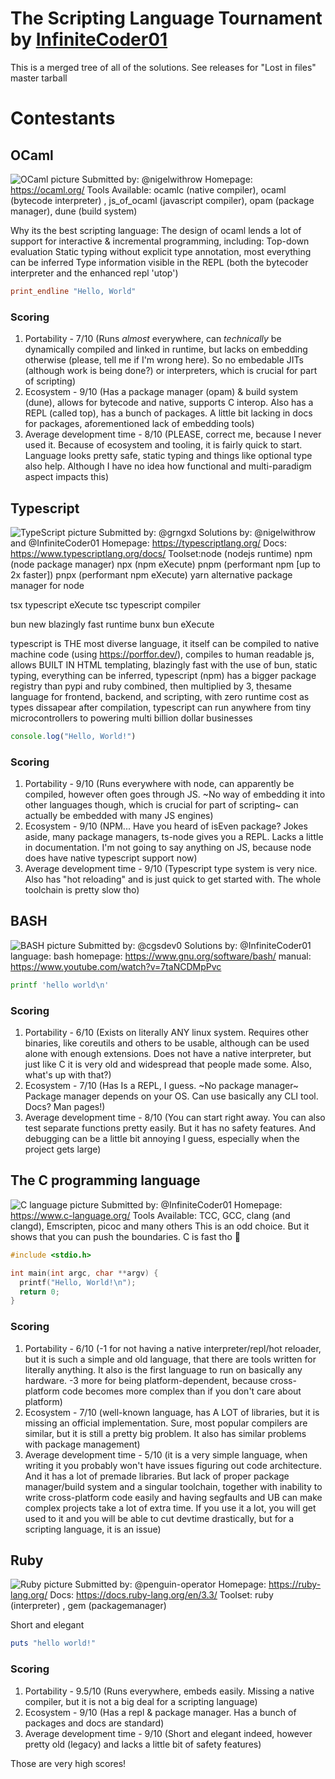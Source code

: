 # The Scripting Language Tournament by [InfiniteCoder01](https://github.com/infiniteCoder01)
This is a merged tree of all of the solutions.
See releases for "Lost in files" master tarball

# Contestants
## OCaml
![OCaml picture](pictures/ocaml.png)
Submitted by: @nigelwithrow
Homepage: https://ocaml.org/
Tools Available: ocamlc (native compiler), ocaml (bytecode interpreter) , js_of_ocaml (javascript compiler), opam (package manager), dune (build system)

Why its the best scripting language:
The design of ocaml lends a lot of support for interactive & incremental programming, including:
Top-down evaluation
Static typing without explicit type annotation, most everything can be inferred
Type information visible in the REPL (both the bytecoder interpreter and the enhanced repl 'utop')

```ocaml
print_endline "Hello, World"
```

### Scoring
1. Portability - 7/10 (Runs _almost_ everywhere, can _technically_ be dynamically compiled and linked in runtime, but lacks on embedding otherwise (please, tell me if I'm wrong here). So no embedable JITs (although work is being done?)  or interpreters, which is crucial for part of scripting)
2. Ecosystem - 9/10 (Has a package manager (opam) & build system (dune), allows for bytecode and native, supports C interop. Also has a REPL (called top), has a bunch of packages. A little bit lacking in docs for packages, aforementioned lack of embedding tools)
3. Average development time - 8/10 (PLEASE, correct me, because I never used it. Because of ecosystem and tooling, it is fairly quick to start. Language looks pretty safe, static typing and things like optional type also help. Although I have no idea how functional and multi-paradigm aspect impacts this)


## Typescript
![TypeScript picture](pictures/typescript.png)
Submitted by: @grngxd
Solutions by: @nigelwithrow and @InfiniteCoder01
Homepage: https://typescriptlang.org/
Docs: https://www.typescriptlang.org/docs/
Toolset:node (nodejs runtime) npm (node package manager) npx (npm eXecute)
pnpm (performant npm [up to 2x faster]) pnpx (performant npm eXecute)
yarn alternative package manager for node

tsx typescript eXecute tsc typescript compiler

bun new blazingly fast runtime bunx bun eXecute

typescript is THE most diverse language, it itself can be compiled to native machine code (using https://porffor.dev/), compiles to human readable js, allows BUILT IN HTML templating, blazingly fast with the use of bun, static typing, everything can be inferred, typescript (npm) has a bigger package registry than pypi and ruby combined, then multiplied by 3, thesame language for frontend, backend, and scripting, with zero runtime cost as types dissapear after compilation, typescript can run anywhere from tiny microcontrollers to powering multi billion dollar businesses

```ts
console.log("Hello, World!")
```

### Scoring
1. Portability - 9/10 (Runs everywhere with node, can apparently be compiled, however often goes through JS. ~No way of embedding it into other languages though, which is crucial for part of scripting~ can actually be embedded with many JS engines)
2. Ecosystem - 9/10 (NPM... Have you heard of isEven package? Jokes aside, many package managers, ts-node gives you a REPL. Lacks a little in documentation. I'm not going to say anything on JS, because node does have native typescript support now)
3. Average development time - 9/10 (Typescript type system is very nice. Also has "hot reloading" and is just quick to get started with. The whole toolchain is pretty slow tho)


## BASH
![BASH picture](pictures/bash.png)
Submitted by: @cgsdev0
Solutions by: @InfiniteCoder01
language: bash
homepage: https://www.gnu.org/software/bash/
manual: https://www.youtube.com/watch?v=7taNCDMpPvc

```bash
printf 'hello world\n'
```

### Scoring
1. Portability - 6/10 (Exists on literally ANY linux system. Requires other binaries, like coreutils and others to be usable, although can be used alone with enough extensions. Does not have a native interpreter, but just like C it is very old and widespread that people made some. Also, what's up with that?)
2. Ecosystem - 7/10 (Has Is a REPL, I guess. ~No package manager~ Package manager depends on your OS. Can use basically any CLI tool. Docs? Man pages!)
3. Average development time - 8/10 (You can start right away. You can also test separate functions pretty easily. But it has no safety features. And debugging can be a little bit annoying I guess, especially when the project gets large)


## The C programming language
![C language picture](pictures/the-c-programming-language.png)
Submitted by: @InfiniteCoder01
Homepage: https://www.c-language.org/
Tools Available: TCC, GCC, clang (and clangd), Emscripten, picoc and many others
This is an odd choice. But it shows that you can push the boundaries.
C is fast tho 🙂

```c
#include <stdio.h>

int main(int argc, char **argv) {
  printf("Hello, World!\n");
  return 0;
}
```

### Scoring
1. Portability - 6/10 (-1 for not having a native interpreter/repl/hot reloader, but it is such a simple and old language, that there are tools written for literally anything. It also is the first language to run on basically any hardware. -3 more for being platform-dependent, because cross-platform code becomes more complex than if you don't care about platform)
2. Ecosystem - 7/10 (well-known language, has A LOT of libraries, but it is missing an official implementation. Sure, most popular compilers are similar, but it is still a pretty big problem. It also has similar problems with package management)
3. Average development time - 5/10 (it is a very simple language, when writing it you probably won't have issues figuring out code architecture. And it has a lot of premade libraries. But lack of proper package manager/build system and a singular toolchain, together with inability to write cross-platform code easily and having segfaults and UB can make complex projects take a lot of extra time. If you use it a lot, you will get used to it and you will be able to cut devtime drastically, but for a scripting language, it is an issue)


## Ruby
![Ruby picture](pictures/ruby.png)
Submitted by: @penguin-operator
Homepage: https://ruby-lang.org/
Docs: https://docs.ruby-lang.org/en/3.3/
Toolset: ruby (interpreter) , gem (packagemanager)

Short and elegant

```ruby
puts "hello world!"
```

### Scoring
1. Portability - 9.5/10 (Runs everywhere, embeds easily. Missing a native compiler, but it is not a big deal for a scripting language)
2. Ecosystem - 9/10 (Has a repl & package manager. Has a bunch of packages and docs are standard)
3. Average development time - 9/10 (Short and elegant indeed, however pretty old (legacy) and lacks a little bit of safety features)

Those are very high scores! 
